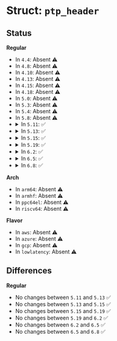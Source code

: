 # Struct: <code>ptp_header</code>

## Status
<b>Regular</b>
<ul>
<li>
In <code>4.4</code>: Absent ⚠️
</li>
<li>
In <code>4.8</code>: Absent ⚠️
</li>
<li>
In <code>4.10</code>: Absent ⚠️
</li>
<li>
In <code>4.13</code>: Absent ⚠️
</li>
<li>
In <code>4.15</code>: Absent ⚠️
</li>
<li>
In <code>4.18</code>: Absent ⚠️
</li>
<li>
In <code>5.0</code>: Absent ⚠️
</li>
<li>
In <code>5.3</code>: Absent ⚠️
</li>
<li>
In <code>5.4</code>: Absent ⚠️
</li>
<li>
In <code>5.8</code>: Absent ⚠️
</li>
<li>
<details>
<summary>In <code>5.11</code>: ✅</summary>

```c
struct ptp_header {
    u8 tsmt;
    u8 ver;
    __be16 message_length;
    u8 domain_number;
    u8 reserved1;
    u8 flag_field[2];
    __be64 correction;
    __be32 reserved2;
    struct port_identity source_port_identity;
    __be16 sequence_id;
    u8 control;
    u8 log_message_interval;
};
```
</details>
</li>
<li>
<details>
<summary>In <code>5.13</code>: ✅</summary>

```c
struct ptp_header {
    u8 tsmt;
    u8 ver;
    __be16 message_length;
    u8 domain_number;
    u8 reserved1;
    u8 flag_field[2];
    __be64 correction;
    __be32 reserved2;
    struct port_identity source_port_identity;
    __be16 sequence_id;
    u8 control;
    u8 log_message_interval;
};
```
</details>
</li>
<li>
<details>
<summary>In <code>5.15</code>: ✅</summary>

```c
struct ptp_header {
    u8 tsmt;
    u8 ver;
    __be16 message_length;
    u8 domain_number;
    u8 reserved1;
    u8 flag_field[2];
    __be64 correction;
    __be32 reserved2;
    struct port_identity source_port_identity;
    __be16 sequence_id;
    u8 control;
    u8 log_message_interval;
};
```
</details>
</li>
<li>
<details>
<summary>In <code>5.19</code>: ✅</summary>

```c
struct ptp_header {
    u8 tsmt;
    u8 ver;
    __be16 message_length;
    u8 domain_number;
    u8 reserved1;
    u8 flag_field[2];
    __be64 correction;
    __be32 reserved2;
    struct port_identity source_port_identity;
    __be16 sequence_id;
    u8 control;
    u8 log_message_interval;
};
```
</details>
</li>
<li>
<details>
<summary>In <code>6.2</code>: ✅</summary>

```c
struct ptp_header {
    u8 tsmt;
    u8 ver;
    __be16 message_length;
    u8 domain_number;
    u8 reserved1;
    u8 flag_field[2];
    __be64 correction;
    __be32 reserved2;
    struct port_identity source_port_identity;
    __be16 sequence_id;
    u8 control;
    u8 log_message_interval;
};
```
</details>
</li>
<li>
<details>
<summary>In <code>6.5</code>: ✅</summary>

```c
struct ptp_header {
    u8 tsmt;
    u8 ver;
    __be16 message_length;
    u8 domain_number;
    u8 reserved1;
    u8 flag_field[2];
    __be64 correction;
    __be32 reserved2;
    struct port_identity source_port_identity;
    __be16 sequence_id;
    u8 control;
    u8 log_message_interval;
};
```
</details>
</li>
<li>
<details>
<summary>In <code>6.8</code>: ✅</summary>

```c
struct ptp_header {
    u8 tsmt;
    u8 ver;
    __be16 message_length;
    u8 domain_number;
    u8 reserved1;
    u8 flag_field[2];
    __be64 correction;
    __be32 reserved2;
    struct port_identity source_port_identity;
    __be16 sequence_id;
    u8 control;
    u8 log_message_interval;
};
```
</details>
</li>
</ul>
<b>Arch</b>
<ul>
<li>
In <code>arm64</code>: Absent ⚠️
</li>
<li>
In <code>armhf</code>: Absent ⚠️
</li>
<li>
In <code>ppc64el</code>: Absent ⚠️
</li>
<li>
In <code>riscv64</code>: Absent ⚠️
</li>
</ul>
<b>Flavor</b>
<ul>
<li>
In <code>aws</code>: Absent ⚠️
</li>
<li>
In <code>azure</code>: Absent ⚠️
</li>
<li>
In <code>gcp</code>: Absent ⚠️
</li>
<li>
In <code>lowlatency</code>: Absent ⚠️
</li>
</ul>

## Differences
<b>Regular</b>
<ul>
<li>
No changes between <code>5.11</code> and <code>5.13</code> ✅
</li>
<li>
No changes between <code>5.13</code> and <code>5.15</code> ✅
</li>
<li>
No changes between <code>5.15</code> and <code>5.19</code> ✅
</li>
<li>
No changes between <code>5.19</code> and <code>6.2</code> ✅
</li>
<li>
No changes between <code>6.2</code> and <code>6.5</code> ✅
</li>
<li>
No changes between <code>6.5</code> and <code>6.8</code> ✅
</li>
</ul>
